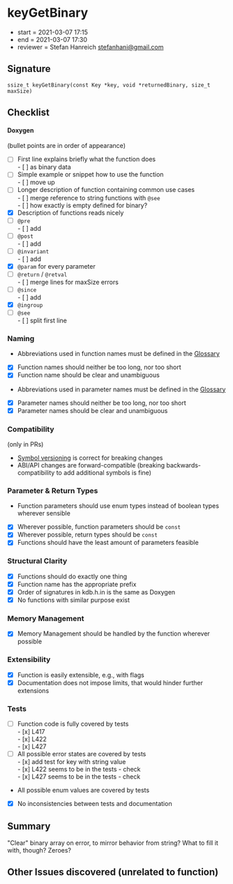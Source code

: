# keyGetBinary

- start = 2021-03-07 17:15
- end = 2021-03-07 17:30
- reviewer = Stefan Hanreich <stefanhani@gmail.com>

## Signature

`ssize_t keyGetBinary(const Key *key, void *returnedBinary, size_t maxSize)`

## Checklist

#### Doxygen

(bullet points are in order of appearance)

- [ ] First line explains briefly what the function does  
       - [ ] as binary data
- [ ] Simple example or snippet how to use the function  
       - [ ] move up
- [ ] Longer description of function containing common use cases  
       - [ ] merge reference to string functions with `@see`  
       - [ ] how exactly is empty defined for binary?
- [x] Description of functions reads nicely
- [ ] `@pre`  
       - [ ] add
- [ ] `@post`  
       - [ ] add
- [ ] `@invariant`  
       - [ ] add
- [x] `@param` for every parameter
- [ ] `@return` / `@retval`  
       - [ ] merge lines for maxSize errors
- [ ] `@since`  
       - [ ] add
- [x] `@ingroup`
- [ ] `@see`  
       - [ ] split first line

### Naming

- Abbreviations used in function names must be defined in the
  [Glossary](/doc/help/elektra-glossary.md)
- [x] Function names should neither be too long, nor too short
- [x] Function name should be clear and unambiguous
- Abbreviations used in parameter names must be defined in the
  [Glossary](/doc/help/elektra-glossary.md)
- [x] Parameter names should neither be too long, nor too short
- [x] Parameter names should be clear and unambiguous

### Compatibility

(only in PRs)

- [Symbol versioning](/doc/dev/symbol-versioning.md)
  is correct for breaking changes
- ABI/API changes are forward-compatible (breaking backwards-compatibility
  to add additional symbols is fine)

### Parameter & Return Types

- Function parameters should use enum types instead of boolean types
  wherever sensible
- [x] Wherever possible, function parameters should be `const`
- [x] Wherever possible, return types should be `const`
- [x] Functions should have the least amount of parameters feasible

### Structural Clarity

- [x] Functions should do exactly one thing
- [x] Function name has the appropriate prefix
- [x] Order of signatures in kdb.h.in is the same as Doxygen
- [x] No functions with similar purpose exist

### Memory Management

- [x] Memory Management should be handled by the function wherever possible

### Extensibility

- [x] Function is easily extensible, e.g., with flags
- [x] Documentation does not impose limits, that would hinder further extensions

### Tests

- [ ] Function code is fully covered by tests  
       - [x] L417  
       - [x] L422  
       - [x] L427
- [ ] All possible error states are covered by tests  
       - [x] add test for key with string value  
       - [x] L422 seems to be in the tests - check  
       - [x] L427 seems to be in the tests - check
- All possible enum values are covered by tests
- [x] No inconsistencies between tests and documentation

## Summary

"Clear" binary array on error, to mirror behavior from string?
What to fill it with, though? Zeroes?

## Other Issues discovered (unrelated to function)
